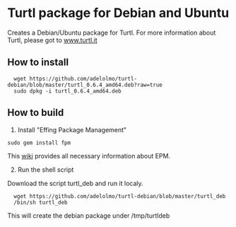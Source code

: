 # Turtl package for Debian and Ubuntu

Creates a Debian/Ubuntu package for Turtl. 
For more information about Turtl, please got to www.turtl.it

## How to install

```
  wget https://github.com/adelolmo/turtl-debian/blob/master/turtl_0.6.4_amd64.deb?raw=true
  sudo dpkg -i turtl_0.6.4_amd64.deb
```

## How to build

1. Install "Effing Package Management"
  ```
  sudo gem install fpm
  ```
  This [wiki](https://github.com/jordansissel/fpm/wiki) provides all necessary information about EPM.

2. Run the shell script

  Download the script turtl_deb and run it localy.
  ```
    wget https://github.com/adelolmo/turtl-debian/blob/master/turtl_deb
    /bin/sh turtl_deb
  ```
  This will create the debian package under /tmp/turtldeb
